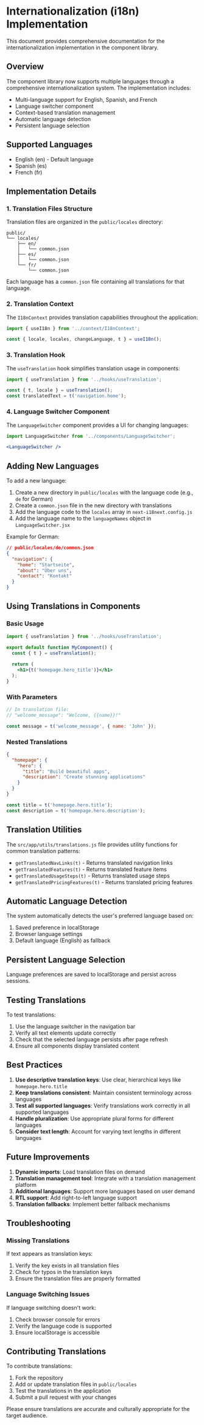 # Internationalization (i18n) Implementation

This document provides comprehensive documentation for the internationalization implementation in the component library.

## Overview

The component library now supports multiple languages through a comprehensive internationalization system. The implementation includes:

- Multi-language support for English, Spanish, and French
- Language switcher component
- Context-based translation management
- Automatic language detection
- Persistent language selection

## Supported Languages

- English (en) - Default language
- Spanish (es)
- French (fr)

## Implementation Details

### 1. Translation Files Structure

Translation files are organized in the `public/locales` directory:

```
public/
└── locales/
    ├── en/
    │   └── common.json
    ├── es/
    │   └── common.json
    └── fr/
        └── common.json
```

Each language has a `common.json` file containing all translations for that language.

### 2. Translation Context

The `I18nContext` provides translation capabilities throughout the application:

```jsx
import { useI18n } from '../context/I18nContext';

const { locale, locales, changeLanguage, t } = useI18n();
```

### 3. Translation Hook

The `useTranslation` hook simplifies translation usage in components:

```jsx
import { useTranslation } from '../hooks/useTranslation';

const { t, locale } = useTranslation();
const translatedText = t('navigation.home');
```

### 4. Language Switcher Component

The `LanguageSwitcher` component provides a UI for changing languages:

```jsx
import LanguageSwitcher from '../components/LanguageSwitcher';

<LanguageSwitcher />
```

## Adding New Languages

To add a new language:

1. Create a new directory in `public/locales` with the language code (e.g., `de` for German)
2. Create a `common.json` file in the new directory with translations
3. Add the language code to the `locales` array in `next-i18next.config.js`
4. Add the language name to the `languageNames` object in `LanguageSwitcher.jsx`

Example for German:

```json
// public/locales/de/common.json
{
  "navigation": {
    "home": "Startseite",
    "about": "Über uns",
    "contact": "Kontakt"
  }
}
```

## Using Translations in Components

### Basic Usage

```jsx
import { useTranslation } from '../hooks/useTranslation';

export default function MyComponent() {
  const { t } = useTranslation();
  
  return (
    <h1>{t('homepage.hero_title')}</h1>
  );
}
```

### With Parameters

```jsx
// In translation file:
// "welcome_message": "Welcome, {{name}}!"

const message = t('welcome_message', { name: 'John' });
```

### Nested Translations

```json
{
  "homepage": {
    "hero": {
      "title": "Build beautiful apps",
      "description": "Create stunning applications"
    }
  }
}
```

```jsx
const title = t('homepage.hero.title');
const description = t('homepage.hero.description');
```

## Translation Utilities

The `src/app/utils/translations.js` file provides utility functions for common translation patterns:

- `getTranslatedNavLinks(t)` - Returns translated navigation links
- `getTranslatedFeatures(t)` - Returns translated feature items
- `getTranslatedUsageSteps(t)` - Returns translated usage steps
- `getTranslatedPricingFeatures(t)` - Returns translated pricing features

## Automatic Language Detection

The system automatically detects the user's preferred language based on:

1. Saved preference in localStorage
2. Browser language settings
3. Default language (English) as fallback

## Persistent Language Selection

Language preferences are saved to localStorage and persist across sessions.

## Testing Translations

To test translations:

1. Use the language switcher in the navigation bar
2. Verify all text elements update correctly
3. Check that the selected language persists after page refresh
4. Ensure all components display translated content

## Best Practices

1. **Use descriptive translation keys**: Use clear, hierarchical keys like `homepage.hero.title`
2. **Keep translations consistent**: Maintain consistent terminology across languages
3. **Test all supported languages**: Verify translations work correctly in all supported languages
4. **Handle pluralization**: Use appropriate plural forms for different languages
5. **Consider text length**: Account for varying text lengths in different languages

## Future Improvements

1. **Dynamic imports**: Load translation files on demand
2. **Translation management tool**: Integrate with a translation management platform
3. **Additional languages**: Support more languages based on user demand
4. **RTL support**: Add right-to-left language support
5. **Translation fallbacks**: Implement better fallback mechanisms

## Troubleshooting

### Missing Translations

If text appears as translation keys:
1. Verify the key exists in all translation files
2. Check for typos in the translation keys
3. Ensure the translation files are properly formatted

### Language Switching Issues

If language switching doesn't work:
1. Check browser console for errors
2. Verify the language code is supported
3. Ensure localStorage is accessible

## Contributing Translations

To contribute translations:

1. Fork the repository
2. Add or update translation files in `public/locales`
3. Test the translations in the application
4. Submit a pull request with your changes

Please ensure translations are accurate and culturally appropriate for the target audience.